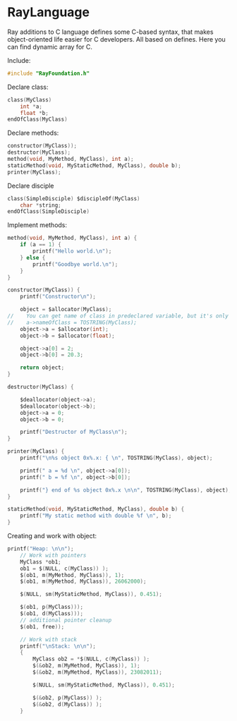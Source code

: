 RayLanguage
===========

Ray additions to C language defines some C-based syntax, 
that makes object-oriented life easier for C developers.
All based on defines. Here you can find dynamic array for C.

Include:
```C
#include "RayFoundation.h"
```

Declare class:

```C
class(MyClass)
    int *a;
    float *b;
endOfClass(MyClass)
```

Declare methods:

```C
constructor(MyClass));
destructor(MyClass);
method(void, MyMethod, MyClass), int a);
staticMethod(void, MyStaticMethod, MyClass), double b);
printer(MyClass);
```

Declare disciple

```C
class(SimpleDisciple) $discipleOf(MyClass)
    char *string;
endOfClass(SimpleDisciple)
```

Implement methods:

```C
method(void, MyMethod, MyClass), int a) {
    if (a == 1) {
        printf("Hello world.\n");
    } else {
        printf("Goodbye world.\n");
    }
}

constructor(MyClass)) {
    printf("Constructor\n");

    object = $allocator(MyClass);
//    You can get name of class in predeclared variable, but it's only optionally
//    a->nameOfClass = TOSTRING(MyClass);
    object->a = $allocator(int);
    object->b = $allocator(float);

    object->a[0] = 2;
    object->b[0] = 20.3;

    return object;
}

destructor(MyClass) {

    $deallocator(object->a);
    $deallocator(object->b);
    object->a = 0;
    object->b = 0;

    printf("Destructor of MyClass\n");
}

printer(MyClass) {
    printf("\n%s object 0x%.x: { \n", TOSTRING(MyClass), object);

    printf(" a = %d \n", object->a[0]);
    printf(" b = %f \n", object->b[0]);

    printf("} end of %s object 0x%.x \n\n", TOSTRING(MyClass), object);
}

staticMethod(void, MyStaticMethod, MyClass), double b) {
    printf("My static method with double %f \n", b);
}
```

Creating and work with object:
```C
printf("Heap: \n\n");
    // Work with pointers
    MyClass *ob1;
    ob1 = $(NULL, c(MyClass)) );
    $(ob1, m(MyMethod, MyClass)), 1);
    $(ob1, m(MyMethod, MyClass)), 26062000);

    $(NULL, sm(MyStaticMethod, MyClass)), 0.451);

    $(ob1, p(MyClass)));
    $(ob1, d(MyClass)));
    // additional pointer cleanup
    $(ob1, free));

    // Work with stack
    printf("\nStack: \n\n");
    {
        MyClass ob2 = *$(NULL, c(MyClass)) );
        $(&ob2, m(MyMethod, MyClass)), 1);
        $(&ob2, m(MyMethod, MyClass)), 23082011);

        $(NULL, sm(MyStaticMethod, MyClass)), 0.451);

        $(&ob2, p(MyClass)) );
        $(&ob2, d(MyClass)) );
    }
```
